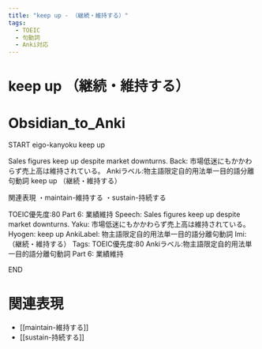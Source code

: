 ```yaml
---
title: "keep up - （継続・維持する）"
tags:
  - TOEIC
  - 句動詞
  - Anki対応
---
```


# keep up （継続・維持する）

# Obsidian_to_Anki
START
eigo-kanyoku
keep up

Sales figures keep up despite market downturns.
Back: 
市場低迷にもかかわらず売上高は維持されている。
Ankiラベル:物主語限定自的用法単一目的語分離句動詞
keep up
（継続・維持する）

関連表現
・maintain-維持する
・sustain-持続する

TOEIC優先度:80
Part 6: 業績維持
Speech: Sales figures keep up despite market downturns.
Yaku: 市場低迷にもかかわらず売上高は維持されている。
Hyogen: keep up
AnkiLabel: 物主語限定自的用法単一目的語分離句動詞
Imi: （継続・維持する）
Tags: TOEIC優先度:80 Ankiラベル:物主語限定自的用法単一目的語分離句動詞 Part 6: 業績維持
<!--ID: 1755038902136-->
END

# 関連表現
- [[maintain-維持する]]
- [[sustain-持続する]]
